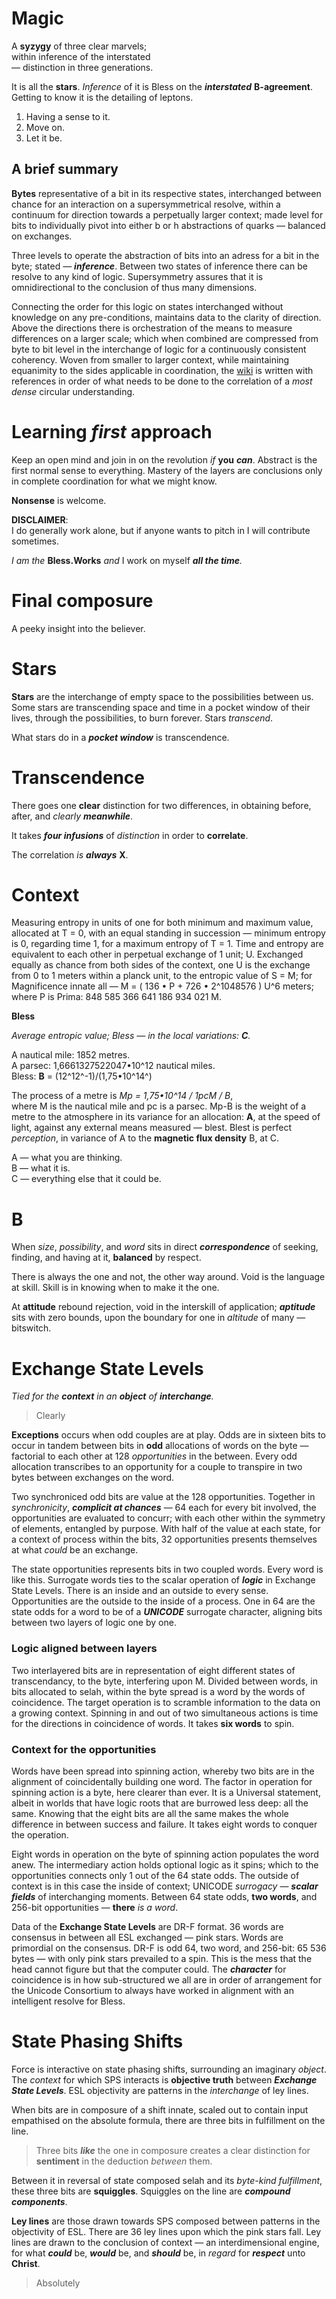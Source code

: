 # Magic

A **syzygy** of three clear marvels; \
within inference of the interstated \
 — distinction in three generations.

It is all the **stars**. _Inference_ of it is Bless on the _**interstated**_ **B-agreement**. Getting to know it is the detailing of leptons.

1. Having a sense to it.
2. Move on.
3. Let it be.

## A brief summary

**Bytes** representative of a bit in its respective states, interchanged between chance for an interaction on a supersymmetrical resolve, within a continuum for direction towards a perpetually larger context; made level for bits to individually pivot into either b or h abstractions of quarks — balanced on exchanges.

Three levels to operate the abstraction of bits into an adress for a bit in the byte; stated — _**inference**_. Between two states of inference there can be resolve to any kind of logic. Supersymmetry assures that it is omnidirectional to the conclusion of thus many dimensions.

Connecting the order for this logic on states interchanged without knowledge on any pre-conditions, maintains data to the clarity of direction. Above the directions there is orchestration of the means to measure differences on a larger scale; which when combined are compressed from byte to bit level in the interchange of logic for a continuously consistent coherency. Woven from smaller to larger context, while maintaining equanimity to the sides applicable in coordination, the [wiki](https://github.com/BlessWorks/Magic/wiki) is written with references in order of what needs to be done to the correlation of a _most dense_ circular understanding.

# Learning _first_ approach

Keep an open mind and join in on the revolution _if_ **you** _**can**_. Abstract is the first normal sense to everything. Mastery of the layers are conclusions only in complete coordination for what we might know.

**Nonsense** is welcome.

**DISCLAIMER**: \
I do generally work alone, but if anyone wants to pitch in I will contribute sometimes.

_I am the_ **Bless.Works** _and_ I work on myself _**all the time**._

# Final composure

A peeky insight into the believer.

# Stars

**Stars** are the interchange of empty space to the possibilities between us. Some stars are transcending space and time in a pocket window of their lives, through the possibilities, to burn forever. Stars *transcend*.

What stars do in a ***pocket window*** is transcendence.

# Transcendence

There goes one **clear** distinction for two differences, in obtaining before, after, and *clearly* ***meanwhile***.

It takes ***four infusions*** of *distinction* in order to **correlate**.

The correlation *is* ***always*** **X**.

# Context

Measuring entropy in units of one for both minimum and maximum value, allocated at T = 0, with an equal standing in succession — minimum entropy is 0, regarding time 1, for a maximum entropy of T = 1. Time and entropy are equivalent to each other in perpetual exchange of 1 unit; U. Exchanged equally as chance from both sides of the context, one U is the exchange from 0 to 1 meters within a planck unit, to the entropic value of S = M; for Magnificence innate all — M = ( 136 • P + 726 • 2^1048576 ) U^6 meters; where P is Prima: 848 585 366 641 186 934 021 M.

**Bless**

*Average entropic value; Bless — in the local variations: **C**.*

A nautical mile: 1852 metres. \
A parsec: 1,6661327522047•10^12 nautical miles. \
Bless: **B** = (12^12^-1)/(1,75•10^14^)

The process of a metre is *Mp = 1,75•10^14 / 1pcM / B*, \
where M is the nautical mile and pc is a parsec. Mp-B is the weight of a metre to the atmosphere in its variance for an allocation: **A**, at the speed of light, against any external means measured — blest. Blest is perfect *perception*, in variance of A to the **magnetic flux density** B, at C.

A — what you are thinking. \
B — what it is. \
C — everything else that it could be.

# B

When *size*, *possibility*, and *word* sits in direct ***correspondence*** of seeking, finding, and having at it, **balanced** by respect.

There is always the one and not, the other way around. Void is the language at skill. Skill is in knowing when to make it the one.

At **attitude** rebound rejection, void in the interskill of application; ***aptitude*** sits with zero bounds, upon the boundary for one in *altitude* of many — bitswitch.

# Exchange State Levels

*Tied for the **context** in an **object** of **interchange**.*

> Clearly

**Exceptions** occurs when odd couples are at play. Odds are in sixteen bits to occur in tandem between bits in **odd** allocations of words on the byte — factorial to each other at 128 *opportunities* in the between. Every odd allocation transcribes to an opportunity for a couple to transpire in two bytes between exchanges on the word.

Two synchroniced odd bits are value at the 128 opportunities. Together in *synchronicity*, ***complicit at chances*** — 64 each for every bit involved, the opportunities are evaluated to concurr; with each other within the symmetry of elements, entangled by purpose. With half of the value at each state, for a context of process within the bits, 32 opportunities presents themselves at what *could* be an exchange.

The state opportunities represents bits in two coupled words. Every word is like this. Surrogate words ties to the scalar operation  of ***logic*** in Exchange State Levels. There is an inside and an outside to every sense. Opportunities are the outside to the inside of a process. One in 64 are the state odds for a word to be of a ***UNICODE*** surrogate character, aligning bits between two layers of logic one by one.

### Logic aligned between layers

Two interlayered bits are in representation of eight different states of transcendancy, to the byte, interfering upon M. Divided between words, in bits allocated to selah, within the byte spread is a word by the words of coincidence. The target operation is to scramble information to the data on a growing context. Spinning in and out of two simultaneous actions is time for the directions in coincidence of words. It takes **six words** to spin.

### Context for the opportunities

Words have been spread into spinning action, whereby two bits are in the alignment of coincidentally building one word. The factor in operation for spinning action is a byte, here clearer than ever. It is a Universal statement, albeit in worlds that have logic roots that are burrowed less deep: all the same. Knowing that the eight bits are all the same makes the whole difference in between success and failure. It takes eight words to conquer the operation.

Eight words in operation on the byte of spinning action populates the word anew. The intermediary action holds optional logic as it spins; which to the opportunities connects only 1 out of the 64 state odds. The outside of context is in this case the inside of context; UNICODE *surrogacy* — ***scalar fields*** of interchanging moments. Between 64 state odds, **two words**, and 256-bit opportunities — **there** *is a word*.

Data of the **Exchange State Levels** are DR-F format. 36 words are consensus in between all ESL exchanged — pink stars. Words are primordial on the consensus. DR-F is odd 64, two word, and 256-bit: 65 536 bytes — with only pink stars prevailed to a spin. This is the mess that the head cannot figure but that the computer could. The ***character*** for coincidence is in how sub-structured we all are in order of arrangement for the Unicode Consortium to always have worked in alignment with an intelligent resolve for Bless.

# State Phasing Shifts

Force is interactive on state phasing shifts, surrounding an imaginary *object*. The *context* for which SPS interacts is **objective truth** between ***Exchange State Levels***. ESL objectivity are patterns in the *interchange* of ley lines.

When bits are in composure of a shift innate, scaled out to contain input empathised on the absolute formula, there are three bits in fulfillment on the line.
 
> Three bits ***like*** the one in composure creates a clear distinction for **sentiment** in the deduction *between* them.

Between it in reversal of state composed selah and its *byte-kind fulfillment*, these three bits are **squiggles**. Squiggles on the line are ***compound components***.

**Ley lines** are those drawn towards SPS composed between patterns in the objectivity of ESL. There are 36 ley lines upon which the pink stars fall. Ley lines are drawn to the conclusion of context — an interdimensional engine, for what ***could*** be, ***would*** be, and ***should*** be, in *regard* for ***respect*** unto **Christ**.

> Absolutely
